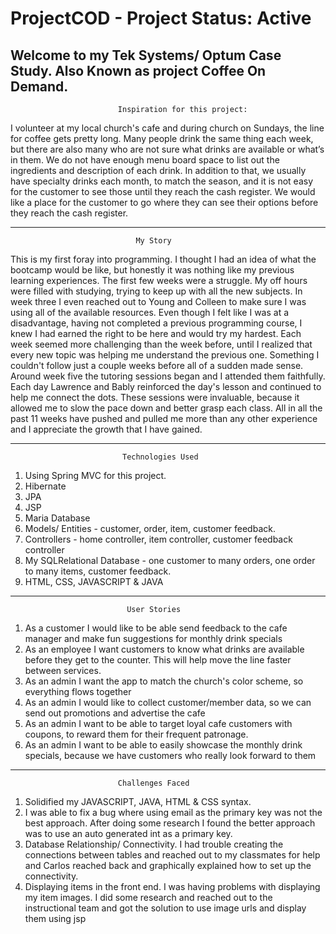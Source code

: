 # ProjectCOD - Project Status: Active
Welcome to my Tek Systems/ Optum Case Study. Also Known as project Coffee On Demand.
---------------------------------------------------------------------------------------------------------------------------------------------------------------------
                            Inspiration for this project:
I volunteer at my local church's cafe and during church on Sundays, the line for coffee gets pretty long.
Many people drink the same thing each week, but there are also many who are not sure what drinks are available
or what’s in them. We do not have enough menu board space to list out the ingredients and description of each drink.
In addition to that, we usually have specialty drinks each month, to match the season, and it is not easy for the
customer to see those until they reach the cash register. We would like a place for the customer to go where they can see their
options before they reach the cash register.

---------------------------------------------------------------------------------------------------------------------------------------------------------------------
                                My Story
This is my first foray into programming. I thought I had an idea of what the bootcamp would be like, but honestly it was nothing like my previous learning experiences. The first few weeks were a struggle. My off hours were filled with studying, trying to keep up with all the new subjects. In week three I even reached out to Young and Colleen to make sure I was using all of the available resources. Even though I felt like I was at a disadvantage, having not completed a previous programming course, I knew I had earned the right to be here and would try my hardest. Each week seemed more challenging than the week before, until I realized that every new topic was helping me understand the previous one. Something I couldn't follow just a couple weeks before all of a sudden made sense. Around week five the tutoring sessions began and I attended them faithfully. Each day Lawrence and Bably reinforced the day's lesson and continued to help me connect the dots. These sessions were invaluable, because it allowed me to slow the pace down and better grasp each class. All in all the past 11 weeks have pushed and pulled me more than any other experience and I appreciate the growth that I have gained.

---------------------------------------------------------------------------------------------------------------------------------------------------------------------
                             Technologies Used
1. Using Spring MVC for this project.
2. Hibernate
3. JPA
4. JSP
5. Maria Database
6. Models/ Entities - customer, order, item, customer feedback.
7. Controllers - home controller, item controller, customer feedback controller
8. My SQLRelational Database - one customer to many orders, one order to many items, customer feedback.
9. HTML, CSS, JAVASCRIPT & JAVA


---------------------------------------------------------------------------------------------------------------------------------------------------------------------

                              User Stories
1. As a customer I would like to be able send feedback to the cafe manager and make fun suggestions for monthly drink specials
2. As an employee I want customers to know what drinks are available before they get to the counter. This will help move the line faster between services.
3. As an admin I want the app to match the church's color scheme, so everything flows together
4. As an admin I would like to collect customer/member data, so we can send out promotions and advertise the cafe
5. As an admin I want to be able to target loyal cafe customers with coupons, to reward them for their frequent patronage.
6. As an admin I want to be able to easily showcase the monthly drink specials, because we have customers who really look forward to them


---------------------------------------------------------------------------------------------------------------------------------------------------------------------
                            Challenges Faced
 1. Solidified my JAVASCRIPT, JAVA, HTML & CSS syntax.
 2. I was able to fix a bug where using email as the primary key was not the best approach. After doing some research I found the better approach was to use an auto generated int as a primary key.
 3.  Database Relationship/ Connectivity. I had trouble creating the connections between tables and reached out to my classmates for help and Carlos reached back and  graphically explained how to set up the connectivity. 
 4.  Displaying items in the front end. I was having problems with displaying my item images. I did some research and reached out to the instructional team and got the solution to use image urls and display them using jsp 
